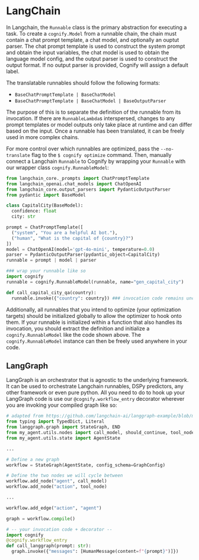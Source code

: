 # LangChain

In Langchain, the `Runnable` class is the primary abstraction for executing a task. To create a `cognify.Model` from a runnable chain, the chain must contain a chat prompt template, a chat model, and optionally an ouptut parser. The chat prompt template is used to construct the system prompt and obtain the input variables, the chat model is used to obtain the language model config, and the output parser is used to construct the output format. If no output parser is provided, Cognify will assign a default label. 

The translatable runnables should follow the following formats:
- `BaseChatPromptTemplate | BaseChatModel`
- `BaseChatPromptTemplate | BaseChatModel | BaseOutputParser`

The purpose of this is to separate the definition of the runnable from its invocation. If there are `RunnableLambda`s interspersed, changes to any prompt templates or model outputs only take place at runtime and can differ based on the input. Once a runnable has been translated, it can be freely used in more complex chains. 

For more control over which runnables are optimized, pass the `--no-translate` flag to the `$ cognify optimize` command. Then, manually connect a Langchain `Runnable` to Cognify by wrapping your `Runnable` with our wrapper class `cognify.RunnableModel`:
```python
from langchain_core._prompts import ChatPromptTemplate
from langchain_openai.chat_models import ChatOpenAI
from langchain_core.output_parsers import PydanticOutputParser
from pydantic import BaseModel

class CapitalCity(BaseModel):
  confidence: float
  city: str

prompt = ChatPromptTemplate([
  ("system", "You are a helpful AI bot."),
  ("human", "What is the capital of {country}?")
])
model = ChatOpenAI(model='gpt-4o-mini', temperature=0.0)
parser = PydanticOutputParser(pydantic_object=CapitalCity)
runnable = prompt | model | parser

### wrap your runnable like so
import cognify
runnable = cognify.RunnableModel(runnable, name="gen_capital_city")

def call_capital_city_qa(country):
  runnable.invoke({"country": country}) ### invocation code remains unchanged
```

Additionally, all runnables that you intend to optimize (your optimization targets) should be initialized globally to allow the optimizer to hook onto them. If your runnable is initialized within a function that also handles its invocation, you should extract the definition and initialize a `cognify.RunnableModel` like the code shown above. The `cognify.RunnableModel` instance can then be freely used anywhere in your code.

## LangGraph

LangGraph is an orchestrator that is agnostic to the underlying framework. It can be used to orchestrate Langchain runnables, DSPy predictors, any other framework or even pure python. All you need to do to hook up your LangGraph code is use our `@cognify.workflow_entry` decorator wherever you are invoking your compiled graph like so: 

```python
# adapted from https://github.com/langchain-ai/langgraph-example/blob/main/my_agent/agent.py
from typing import TypedDict, Literal
from langgraph.graph import StateGraph, END
from my_agent.utils.nodes import call_model, should_continue, tool_node
from my_agent.utils.state import AgentState

...

# Define a new graph
workflow = StateGraph(AgentState, config_schema=GraphConfig)

# Define the two nodes we will cycle between
workflow.add_node("agent", call_model)
workflow.add_node("action", tool_node)

...

workflow.add_edge("action", "agent")

graph = workflow.compile()

# -- your invocation code + decorator --
import cognify
@cognify.workflow_entry
def call_langgraph(prompt: str):
  graph.invoke({"messages": [HumanMessage(content=f"{prompt}")]})
```